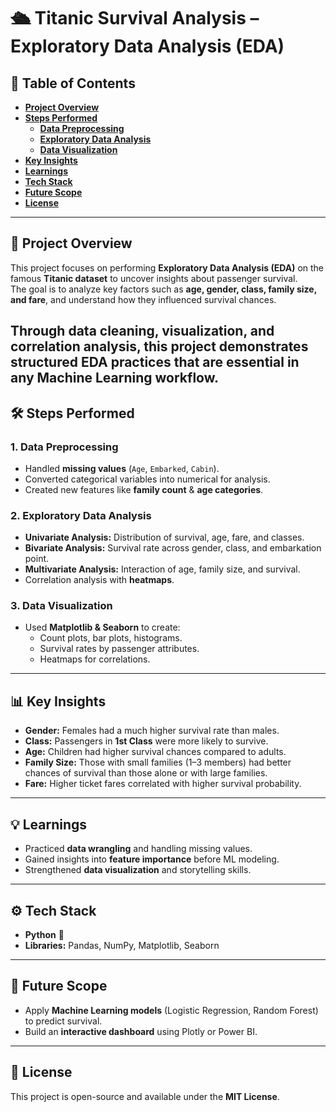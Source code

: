 # 🛳️ **Titanic Survival Analysis – Exploratory Data Analysis (EDA)**

## 📑 **Table of Contents**
- [**Project Overview**](#-project-overview)  
- [**Steps Performed**](#-steps-performed)  
  - [**Data Preprocessing**](#1-data-preprocessing)  
  - [**Exploratory Data Analysis**](#2-exploratory-data-analysis)  
  - [**Data Visualization**](#3-data-visualization)  
- [**Key Insights**](#-key-insights)  
- [**Learnings**](#-learnings)  
- [**Tech Stack**](#-tech-stack)  
- [**Future Scope**](#-future-scope)  
- [**License**](#-license)  

---

## 📌 **Project Overview**
This project focuses on performing **Exploratory Data Analysis (EDA)** on the famous **Titanic dataset** to uncover insights about passenger survival.  
The goal is to analyze key factors such as **age, gender, class, family size, and fare**, and understand how they influenced survival chances.  

Through **data cleaning, visualization, and correlation analysis**, this project demonstrates structured EDA practices that are essential in any **Machine Learning workflow**.
---

## 🛠️ **Steps Performed**

### 1. **Data Preprocessing**
- Handled **missing values** (`Age`, `Embarked`, `Cabin`).  
- Converted categorical variables into numerical for analysis.  
- Created new features like **family count** & **age categories**.  

### 2. **Exploratory Data Analysis**
- **Univariate Analysis:** Distribution of survival, age, fare, and classes.  
- **Bivariate Analysis:** Survival rate across gender, class, and embarkation point.  
- **Multivariate Analysis:** Interaction of age, family size, and survival.  
- Correlation analysis with **heatmaps**.  

### 3. **Data Visualization**
- Used **Matplotlib & Seaborn** to create:  
  - Count plots, bar plots, histograms.  
  - Survival rates by passenger attributes.  
  - Heatmaps for correlations.  

---

## 📊 **Key Insights**
- **Gender:** Females had a much higher survival rate than males.  
- **Class:** Passengers in **1st Class** were more likely to survive.  
- **Age:** Children had higher survival chances compared to adults.  
- **Family Size:** Those with small families (1–3 members) had better chances of survival than those alone or with large families.  
- **Fare:** Higher ticket fares correlated with higher survival probability.  
---

## 💡 **Learnings**
- Practiced **data wrangling** and handling missing values.  
- Gained insights into **feature importance** before ML modeling.  
- Strengthened **data visualization** and storytelling skills.  

---

## ⚙️ **Tech Stack**
- **Python** 🐍  
- **Libraries:** Pandas, NumPy, Matplotlib, Seaborn  

---

## 🚀 **Future Scope**
- Apply **Machine Learning models** (Logistic Regression, Random Forest) to predict survival.  
- Build an **interactive dashboard** using Plotly or Power BI.  

---

## 📜 **License**
This project is open-source and available under the **MIT License**.  
